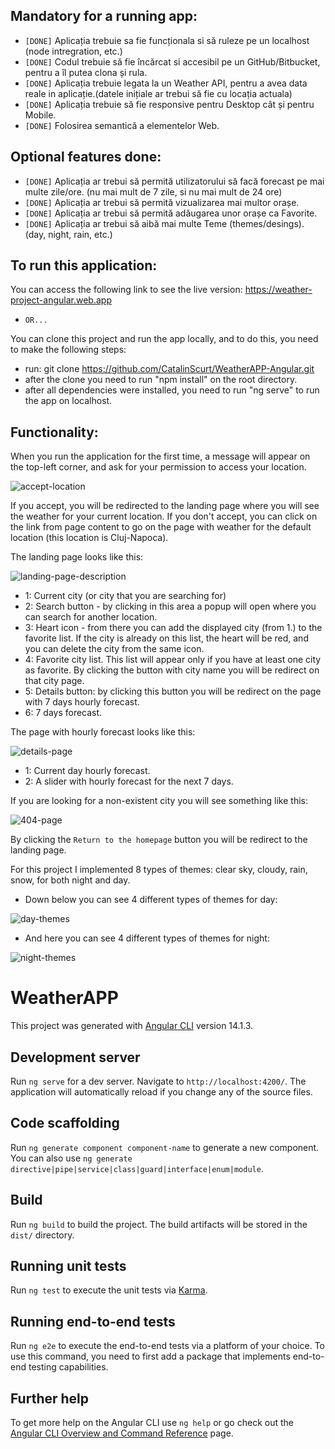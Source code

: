 ## Mandatory for a running app:

- `[DONE]` Aplicația trebuie sa fie funcționala si să ruleze pe un localhost (node intregration, etc.)
- `[DONE]` Codul trebuie să fie încărcat si accesibil pe un GitHub/Bitbucket, pentru a îl putea clona și rula.
- `[DONE]` Aplicația trebuie legata la un Weather API, pentru a avea data reale in aplicație.(datele inițiale ar trebui să fie cu locația actuala)
- `[DONE]` Aplicația trebuie să fie responsive pentru Desktop cât și pentru Mobile.
- `[DONE]` Folosirea semantică a elementelor Web.

## Optional features done:

- `[DONE]` Aplicația ar trebui să permită utilizatorului să facă forecast pe mai multe zile/ore. (nu mai mult de 7 zile, si nu mai mult de 24 ore)
- `[DONE]` Aplicația ar trebui să permită vizualizarea mai multor orașe.
- `[DONE]` Aplicația ar trebui să permită adăugarea unor orașe ca Favorite.
- `[DONE]` Aplicația ar trebui să aibă mai multe Teme (themes/desings). (day, night, rain, etc.)

## To run this application:

You can access the following link to see the live version: https://weather-project-angular.web.app

- `OR...`

You can clone this project and run the app locally, and to do this, you need to make the following steps:
- run: git clone https://github.com/CatalinScurt/WeatherAPP-Angular.git
- after the clone you need to run "npm install" on the root directory.
- after all dependencies were installed, you need to run "ng serve" to run the app on localhost.

## Functionality:

When you run the application for the first time, a message will appear on the top-left corner, and ask for your permission to access your location. 

![accept-location](https://user-images.githubusercontent.com/72908672/231210430-8142f2e2-3535-4cc3-ab7b-b9f5f5fd7287.jpg)

If you accept, you will be redirected to the landing page where you will see the weather for your current location. If you don't accept, you can click on the link from page content to go on the page with weather for the default location (this location is Cluj-Napoca).

The landing page looks like this: 

![landing-page-description](https://user-images.githubusercontent.com/72908672/231210821-790bc320-1166-460f-9d3a-846a5d275089.jpg)

- 1: Current city (or city that you are searching for)
- 2: Search button - by clicking in this area a popup will open where you can search for another location.
- 3: Heart icon - from there you can add the displayed city (from 1.) to the favorite list. If the city is already on this list, the heart will be red, and you can delete the city from the same icon.
- 4: Favorite city list. This list will appear only if you have at least one city as favorite. By clicking the button with city name you will be redirect on that city page.
- 5: Details button: by clicking this button you will be redirect on the page with 7 days hourly forecast.
- 6: 7 days forecast.

The page with hourly forecast looks like this:

![details-page](https://user-images.githubusercontent.com/72908672/231210901-6398d80c-c255-44e1-bdfe-5b863dca408b.jpg)

- 1: Current day hourly forecast.
- 2: A slider with hourly forecast for the next 7 days.

If you are looking for a non-existent city you will see something like this:

![404-page](https://user-images.githubusercontent.com/72908672/231211165-760563ee-f2c6-434b-a2f6-96a2d101afba.jpg)

By clicking the `Return to the homepage` button you will be redirect to the landing page.

For this project I implemented 8 types of themes: clear sky, cloudy, rain, snow, for both night and day.

- Down below you can see 4 different types of themes for day:

![day-themes](https://user-images.githubusercontent.com/72908672/231219191-295b4974-6221-4375-a445-bbd7c814dd19.jpg)

- And here you can see 4 different types of themes for night:

![night-themes](https://user-images.githubusercontent.com/72908672/231219228-ba451fab-4740-46a1-8005-552e6a12e54d.jpg)

# WeatherAPP

This project was generated with [Angular CLI](https://github.com/angular/angular-cli) version 14.1.3.

## Development server

Run `ng serve` for a dev server. Navigate to `http://localhost:4200/`. The application will automatically reload if you change any of the source files.

## Code scaffolding

Run `ng generate component component-name` to generate a new component. You can also use `ng generate directive|pipe|service|class|guard|interface|enum|module`.

## Build

Run `ng build` to build the project. The build artifacts will be stored in the `dist/` directory.

## Running unit tests

Run `ng test` to execute the unit tests via [Karma](https://karma-runner.github.io).

## Running end-to-end tests

Run `ng e2e` to execute the end-to-end tests via a platform of your choice. To use this command, you need to first add a package that implements end-to-end testing capabilities.

## Further help

To get more help on the Angular CLI use `ng help` or go check out the [Angular CLI Overview and Command Reference](https://angular.io/cli) page.
